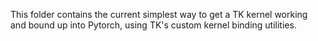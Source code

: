 This folder contains the current simplest way to get a TK kernel working and bound up into Pytorch, using TK's custom kernel binding utilities.